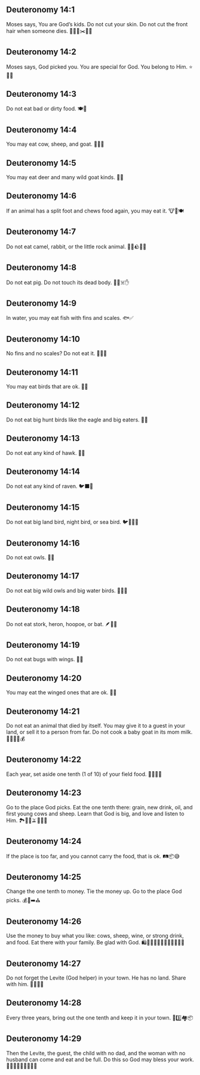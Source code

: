 ## Deuteronomy 14:1
Moses says, You are God’s kids. Do not cut your skin. Do not cut the front hair when someone dies. 👧👦🙏✂️🚫😢
## Deuteronomy 14:2
Moses says, God picked you. You are special for God. You belong to Him. ⭐👑💖
## Deuteronomy 14:3
Do not eat bad or dirty food. 🍽️🚫
## Deuteronomy 14:4
You may eat cow, sheep, and goat. 🐄🐑🐐
## Deuteronomy 14:5
You may eat deer and many wild goat kinds. 🦌🐐
## Deuteronomy 14:6
If an animal has a split foot and chews food again, you may eat it. 🐮👣🍽️
## Deuteronomy 14:7
Do not eat camel, rabbit, or the little rock animal. 🐫🐇🪨🐾🚫
## Deuteronomy 14:8
Do not eat pig. Do not touch its dead body. 🐖🚫☠️✋
## Deuteronomy 14:9
In water, you may eat fish with fins and scales. 🐟✅
## Deuteronomy 14:10
No fins and no scales? Do not eat it. 🐙🦐🚫
## Deuteronomy 14:11
You may eat birds that are ok. 🐔✅
## Deuteronomy 14:12
Do not eat big hunt birds like the eagle and big eaters. 🦅🚫
## Deuteronomy 14:13
Do not eat any kind of hawk. 🦅🚫
## Deuteronomy 14:14
Do not eat any kind of raven. 🐦‍⬛🚫
## Deuteronomy 14:15
Do not eat big land bird, night bird, or sea bird. 🐦🌙🌊🚫
## Deuteronomy 14:16
Do not eat owls. 🦉🚫
## Deuteronomy 14:17
Do not eat big wild owls and big water birds. 🦉🌊🚫
## Deuteronomy 14:18
Do not eat stork, heron, hoopoe, or bat. 🪶🦇🚫
## Deuteronomy 14:19
Do not eat bugs with wings. 🐝🚫
## Deuteronomy 14:20
You may eat the winged ones that are ok. 🐔✅
## Deuteronomy 14:21
Do not eat an animal that died by itself. You may give it to a guest in your land, or sell it to a person from far. Do not cook a baby goat in its mom milk. 🐐🥛🚫🤝💰
## Deuteronomy 14:22
Each year, set aside one tenth (1 of 10) of your field food. 🌾🍇🥖➗
## Deuteronomy 14:23
Go to the place God picks. Eat the one tenth there: grain, new drink, oil, and first young cows and sheep. Learn that God is big, and love and listen to Him. 🏞️🌾🍷🫒🐄🐑🙏
## Deuteronomy 14:24
If the place is too far, and you cannot carry the food, that is ok. 🛤️📦😅
## Deuteronomy 14:25
Change the one tenth to money. Tie the money up. Go to the place God picks. 💰🎒➡️⛪
## Deuteronomy 14:26
Use the money to buy what you like: cows, sheep, wine, or strong drink, and food. Eat there with your family. Be glad with God. 🛍️🐄🐑🍞🍇🍷😄👨‍👩‍👧‍👦🙏
## Deuteronomy 14:27
Do not forget the Levite (God helper) in your town. He has no land. Share with him. 🧑‍🦳🤝🍞
## Deuteronomy 14:28
Every three years, bring out the one tenth and keep it in your town. 📅3️⃣🏘️📦
## Deuteronomy 14:29
Then the Levite, the guest, the child with no dad, and the woman with no husband can come and eat and be full. Do this so God may bless your work. 🧑‍🦳🧑‍🧒👵🍞🥣😊🙏
